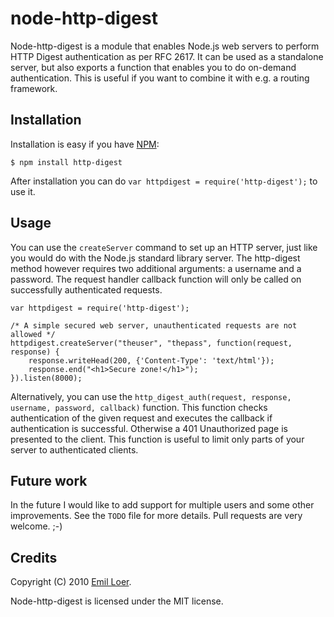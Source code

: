 # node-http-digest

Node-http-digest is a module that enables Node.js web servers to perform HTTP Digest authentication as per RFC 2617. It can be used as a standalone server, but also exports a function that enables you to do on-demand authentication. This is useful if you want to combine it with e.g. a routing framework.

## Installation

Installation is easy if you have [NPM](http://github.com/isaacs/npm):

	$ npm install http-digest

After installation you can do `var httpdigest = require('http-digest');` to use it.

## Usage

You can use the `createServer` command to set up an HTTP server, just like you would do with the Node.js standard library server. The http-digest method however requires two additional arguments: a username and a password. The request handler callback function will only be called on successfully authenticated requests.

	var httpdigest = require('http-digest');

	/* A simple secured web server, unauthenticated requests are not allowed */
	httpdigest.createServer("theuser", "thepass", function(request, response) {
		response.writeHead(200, {'Content-Type': 'text/html'});
		response.end("<h1>Secure zone!</h1>");
	}).listen(8000);

Alternatively, you can use the `http_digest_auth(request, response, username, password, callback)` function. This function checks authentication of the given request and executes the callback if authentication is successful. Otherwise a 401 Unauthorized page is presented to the client. This function is useful to limit only parts of your server to authenticated clients.

## Future work

In the future I would like to add support for multiple users and some other improvements. See the `TODO` file for more details. Pull requests are very welcome. ;-)

## Credits

Copyright (C) 2010 [Emil Loer](http://twitter.com/thedjinn).

Node-http-digest is licensed under the MIT license.
